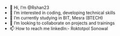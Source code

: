- 👋 Hi, I’m @Rshan23
- 👀 I’m interested in coding, developing technical skills
- 🌱 I’m currently studying in BIT, Mesra (BTECH)
- 💞️ I’m looking to collaborate on projects and trainings
- 📫 How to reach me linkedIn:- Roktotpol Sonowal

<!---
Rshan23/Rshan23 is a ✨ special ✨ repository because its `README.md` (this file) appears on your GitHub profile.
You can click the Preview link to take a look at your changes.
--->
